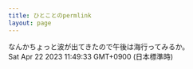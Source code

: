 ```yaml
---
title: ひとことのpermlink
layout: page
---
```

<div class="box" dt="1682131773674">
  なんかちょっと波が出てきたので午後は海行ってみるか。
  <div class="content is-small">Sat Apr 22 2023 11:49:33 GMT+0900 (日本標準時)</div>
</div>
